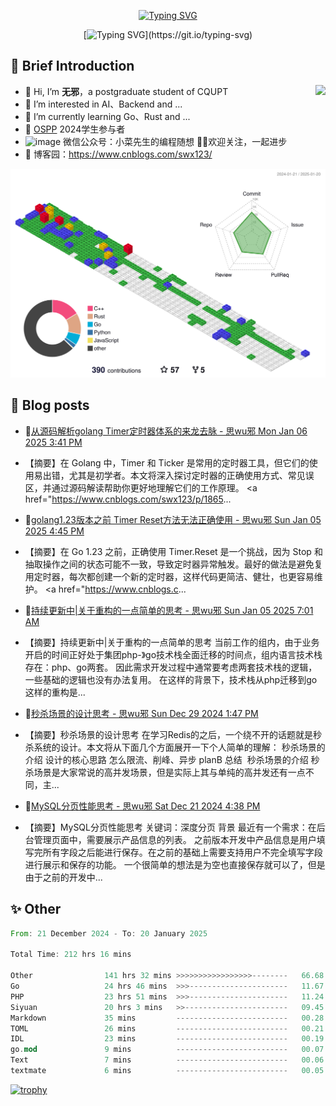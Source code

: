 <div align="center">
    
[![Typing SVG](https://readme-typing-svg.herokuapp.com?font=Fira+Code&pause=10000&color=2977F7&center=true&vCenter=true&random=false&width=435&height=80&lines=%E6%80%9D+%E6%97%A0+%E9%82%AA)](https://git.io/typing-svg)

</div>

<div align="center">
    
[![Typing SVG](https://readme-typing-svg.herokuapp.com?font=Fira+Code&pause=1000&color=2977F7&center=true&vCenter=true&random=false&width=600&height=40&lines=keep+learing+%2C+keep+trying+%2C+keep+doing.)](https://git.io/typing-svg)

</div>


## 🤡 Brief Introduction

<p><img src="https://count.getloli.com/get/@:578223592" align="right" /></p>



- 👋 Hi, I’m **无邪**，a postgraduate student of CQUPT
- 👀 I’m interested in AI、Backend and ...
- 🌱 I’m currently learning Go、Rust and ...
- 💞️ [OSPP](https://summer-ospp.ac.cn/) 2024学生参与者
- ![image](https://github.com/user-attachments/assets/ddc32216-0659-469e-b6aa-89eafc948bf2) 微信公众号：小菜先生的编程随想 👏🏻欢迎关注，一起进步
- 🎈 博客园：https://www.cnblogs.com/swx123/

![](profile-3d-contrib/profile-gitblock.svg)

## 🎈 Blog posts
<!-- BLOG-POST-LIST:START -->
 - 💫[从源码解析golang Timer定时器体系的来龙去脉 - 思wu邪 Mon Jan 06 2025 3:41 PM](https://www.cnblogs.com/swx123/p/18656562/timer-ticker-use-and-its-precautions-4mx1q) 
 - 【摘要】在 Golang 中，Timer 和 Ticker 是常用的定时器工具，但它们的使用易出错，尤其是初学者。本文将深入探讨定时器的正确使用方式、常见误区，并通过源码解读帮助你更好地理解它们的工作原理。 &lt;a href=&quot;https://www.cnblogs.com/swx123/p/1865... 

 - 🦧[golang1.23版本之前 Timer Reset方法无法正确使用 - 思wu邪 Sun Jan 05 2025 4:45 PM](https://www.cnblogs.com/swx123/p/18654198/golang123-before-the-timer-reset-method-cannot-be-used-correctly-z1irvwa) 
 - 【摘要】在 Go 1.23 之前，正确使用 Timer.Reset 是一个挑战，因为 Stop 和抽取操作之间的状态可能不一致，导致定时器异常触发。最好的做法是避免复用定时器，每次都创建一个新的定时器，这样代码更简洁、健壮，也更容易维护。 &lt;a href=&quot;https://www.cnblogs.c... 

 - 💫[持续更新中|关于重构的一点简单的思考 - 思wu邪 Sun Jan 05 2025 7:01 AM](https://www.cnblogs.com/swx123/p/18653376/continuous-update-simple-thinking-about-reconstruction-fxlsc) 
 - 【摘要】持续更新中|关于重构的一点简单的思考 当前工作的组内，由于业务开启的时间正好处于集团php-》go技术栈全面迁移的时间点，组内语言技术栈存在：php、go两套。 因此需求开发过程中通常要考虑两套技术栈的逻辑，一些基础的逻辑也没有办法复用。 在这样的背景下，技术栈从php迁移到go这样的重构是... 

 - 💫[秒杀场景的设计思考 - 思wu邪 Sun Dec 29 2024 1:47 PM](https://www.cnblogs.com/swx123/p/18639622/design-thinking-of-spike-scene-gabti) 
 - 【摘要】秒杀场景的设计思考 在学习Redis的之后，一个绕不开的话题就是秒杀系统的设计。本文将从下面几个方面展开一下个人简单的理解： 秒杀场景的介绍 设计的核心思路 怎么限流、削峰、异步 planB 总结 ‍ 秒杀场景的介绍 秒杀场景是大家常说的高并发场景，但是实际上其与单纯的高并发还有一点不同，主... 

 - 💯[MySQL分页性能思考 - 思wu邪 Sat Dec 21 2024 4:38 PM](https://www.cnblogs.com/swx123/p/18621593/mysql-paging-performance-thinking-z2bstp1) 
 - 【摘要】MySQL分页性能思考 关键词：深度分页 背景 最近有一个需求：在后台管理页面中，需要展示产品信息的列表。 之前版本开发中产品信息是用户填写完所有字段之后能进行保存。在之前的基础上需要支持用户不完全填写字段进行展示和保存的功能。 一个很简单的想法是为空也直接保存就可以了，但是由于之前的开发中... 
<!-- BLOG-POST-LIST:END -->


## ✨ Other
<!--START_SECTION:waka-->

```rust
From: 21 December 2024 - To: 20 January 2025

Total Time: 212 hrs 16 mins

Other                141 hrs 32 mins >>>>>>>>>>>>>>>>>--------   66.68 %
Go                   24 hrs 46 mins  >>>----------------------   11.67 %
PHP                  23 hrs 51 mins  >>>----------------------   11.24 %
Siyuan               20 hrs 3 mins   >>-----------------------   09.45 %
Markdown             35 mins         -------------------------   00.28 %
TOML                 26 mins         -------------------------   00.21 %
IDL                  23 mins         -------------------------   00.19 %
go.mod               9 mins          -------------------------   00.07 %
Text                 7 mins          -------------------------   00.06 %
textmate             6 mins          -------------------------   00.05 %
```

<!--END_SECTION:waka-->


[![trophy](https://github-profile-trophy.vercel.app/?username=578223592)](https://github.com/ryo-ma/github-profile-trophy)

[^_^]:
    commentted-out contents
    should be shift to right by four spaces (`>>`).


    ![:name](https://count.getloli.com/get/@:578223592#pic_right)

    <img align="right" alt="GIF" src="src/code.gif" width="343" height="220" title="Do what you like, and do it best!"> &nbsp;&nbsp;&nbsp;&nbsp;

    <!---
    [https://github.com/anuraghazra/github-readme-stats/blob/master/docs/readme_cn.md](https://www.yuque.com/achuan-2/blog/dq718n)
    --->
    <div align="center">
    <span>  </span>
    <img height="170px" src="https://github-readme-stats.vercel.app/api?username=578223592&theme=solarized-light" /><span>  </span><img height="170px" src="https://github-readme-stats.vercel.app/api/top-langs/?username=578223592&layout=compact&langs_count=8&theme=solarized-light" />
    <span>  </span>
    </div>
    
    <div align="center">
    <!--     [![Ashutosh's github activity graph](https://github-readme-activity-graph.vercel.app/graph?username=Ashutosh00710)](https://github.com/ashutosh00710/github-readme-activity-graph) -->
        <img src="https://github-readme-activity-graph.vercel.app/graph?username=578223592&theme=lucent" />
    <!--     <img src="https://activity-graph.herokuapp.com/graph?username=578223592&theme=minimal" /> -->
    </div>
    
    
    <picture>
      <source media="(prefers-color-scheme: dark)" srcset="https://raw.githubusercontent.com/578223592/578223592/output/github-contribution-grid-snake-dark.svg">
      <source media="(prefers-color-scheme: light)" srcset="https://raw.githubusercontent.com/578223592/578223592/output/github-contribution-grid-snake.svg">
      <img alt="github contribution grid snake animation" src="https://raw.githubusercontent.com/578223592/578223592/output/github-contribution-grid-snake.svg">
    </picture>
